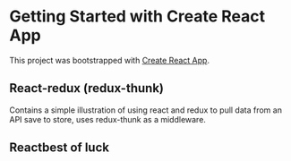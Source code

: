 # Getting Started with Create React App

This project was bootstrapped with [Create React App](https://github.com/facebook/create-react-app).

## React-redux (redux-thunk)

Contains a simple illustration of using react and redux to pull data from an API save to store, uses redux-thunk as a middleware.

## Reactbest of luck


